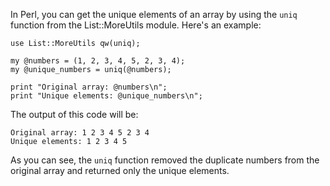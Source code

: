 In Perl, you can get the unique elements of an array by using the `uniq` function from the List::MoreUtils module. Here's an example:

```
use List::MoreUtils qw(uniq);

my @numbers = (1, 2, 3, 4, 5, 2, 3, 4);
my @unique_numbers = uniq(@numbers);

print "Original array: @numbers\n";
print "Unique elements: @unique_numbers\n";
```

The output of this code will be:

```
Original array: 1 2 3 4 5 2 3 4
Unique elements: 1 2 3 4 5
```

As you can see, the `uniq` function removed the duplicate numbers from the original array and returned only the unique elements.